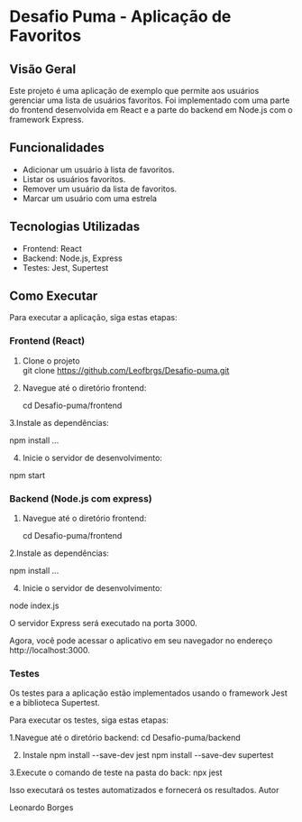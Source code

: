 # Desafio Puma - Aplicação de Favoritos

## Visão Geral

Este projeto é uma aplicação de exemplo que permite aos usuários gerenciar uma lista de usuários favoritos. Foi implementado com uma parte do frontend desenvolvida em React e a parte do backend em Node.js com o framework Express.

## Funcionalidades

- Adicionar um usuário à lista de favoritos.
- Listar os usuários favoritos.
- Remover um usuário da lista de favoritos.
- Marcar um usuário com uma estrela 

## Tecnologias Utilizadas

- Frontend: React
- Backend: Node.js, Express
- Testes: Jest, Supertest

## Como Executar

Para executar a aplicação, siga estas etapas:

### Frontend (React)

1. Clone o projeto  
git clone https://github.com/Leofbrgs/Desafio-puma.git


2. Navegue até o diretório frontend:

   cd Desafio-puma/frontend

3.Instale as dependências:

npm install ...

4. Inicie o servidor de desenvolvimento:

npm start


### Backend (Node.js com express)

1. Navegue até o diretório frontend:

   cd Desafio-puma/frontend

2.Instale as dependências:

npm install ...

4. Inicie o servidor de desenvolvimento:

node index.js

O servidor Express será executado na porta 3000.

Agora, você pode acessar o aplicativo em seu navegador no endereço http://localhost:3000.

### Testes

Os testes para a aplicação estão implementados usando o framework Jest e a biblioteca Supertest.

Para executar os testes, siga estas etapas:

1.Navegue até o diretório backend:
    cd Desafio-puma/backend

2. Instale
npm install --save-dev jest
npm install --save-dev supertest


3.Execute o comando de teste na pasta do back:
    npx jest

Isso executará os testes automatizados e fornecerá os resultados.
Autor

Leonardo Borges